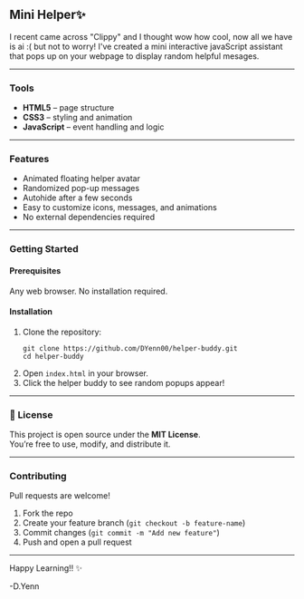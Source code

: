 ## Mini Helper✨  

I recent came across "Clippy" and I thought wow how cool, now all we have is ai :( but not to worry! I've created a mini interactive javaScript assistant that pops up on your webpage to display random helpful mesages. 

***

###  Tools
- **HTML5** – page structure  
- **CSS3** – styling and animation  
- **JavaScript** – event handling and logic

***

###  Features
- Animated floating helper avatar  
- Randomized pop-up messages  
- Autohide after a few seconds  
- Easy to customize icons, messages, and animations  
- No external dependencies required  

***

### Getting Started

#### Prerequisites
Any web browser. No installation required.

#### Installation
1. Clone the repository:
   ```
   git clone https://github.com/DYenn00/helper-buddy.git
   cd helper-buddy
   ```
2. Open `index.html` in your browser.  
3. Click the helper buddy to see random popups appear!




***

### 📜 License
This project is open source under the **MIT License**.  
You’re free to use, modify, and distribute it.

***

### Contributing
Pull requests are welcome!  
1. Fork the repo  
2. Create your feature branch (`git checkout -b feature-name`)  
3. Commit changes (`git commit -m "Add new feature"`)  
4. Push and open a pull request

***
Happy Learning!! ✨

-D.Yenn

